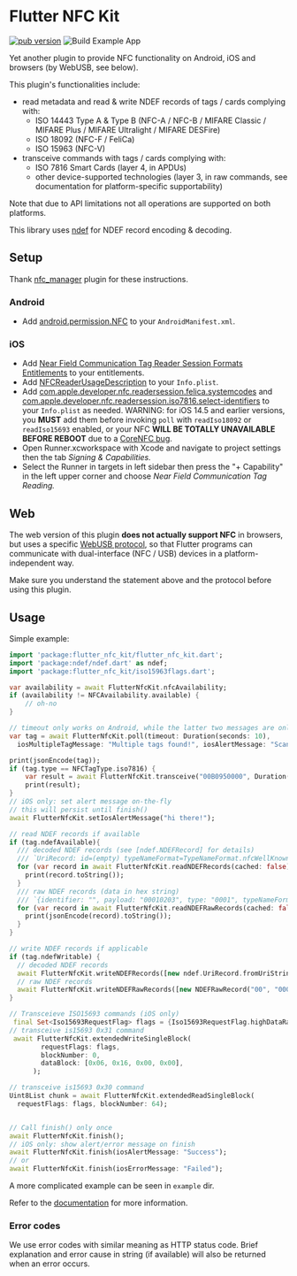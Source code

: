 # Flutter NFC Kit

[![pub version](https://img.shields.io/pub/v/flutter_nfc_kit)](https://pub.dev/packages/flutter_nfc_kit)
![Build Example App](https://github.com/nfcim/flutter_nfc_kit/workflows/Build%20Example%20App/badge.svg)

Yet another plugin to provide NFC functionality on Android, iOS and browsers (by WebUSB, see below).

This plugin's functionalities include:

* read metadata and read & write NDEF records of tags / cards complying with:
  * ISO 14443 Type A & Type B (NFC-A / NFC-B / MIFARE Classic / MIFARE Plus / MIFARE Ultralight / MIFARE DESFire)
  * ISO 18092 (NFC-F / FeliCa)
  * ISO 15963 (NFC-V)
* transceive commands with tags / cards complying with:
  * ISO 7816 Smart Cards (layer 4, in APDUs)
  * other device-supported technologies (layer 3, in raw commands, see documentation for platform-specific supportability)

Note that due to API limitations not all operations are supported on both platforms.

This library uses [ndef](https://pub.dev/packages/ndef) for NDEF record encoding & decoding.

## Setup

Thank [nfc_manager](https://pub.dev/packages/nfc_manager) plugin for these instructions.

### Android

* Add [android.permission.NFC](https://developer.android.com/reference/android/Manifest.permission.html#NFC) to your `AndroidManifest.xml`.

### iOS

* Add [Near Field Communication Tag Reader Session Formats Entitlements](https://developer.apple.com/documentation/bundleresources/entitlements/com_apple_developer_nfc_readersession_formats) to your entitlements.
* Add [NFCReaderUsageDescription](https://developer.apple.com/documentation/bundleresources/information_property_list/nfcreaderusagedescription) to your `Info.plist`.
* Add [com.apple.developer.nfc.readersession.felica.systemcodes](https://developer.apple.com/documentation/bundleresources/information_property_list/systemcodes) and [com.apple.developer.nfc.readersession.iso7816.select-identifiers](https://developer.apple.com/documentation/bundleresources/information_property_list/select-identifiers) to your `Info.plist` as needed. WARNING: for iOS 14.5 and earlier versions, you **MUST** add them before invoking `poll` with `readIso18092` or `readIso15693` enabled, or your NFC **WILL BE TOTALLY UNAVAILABLE BEFORE REBOOT** due to a [CoreNFC bug](https://github.com/nfcim/flutter_nfc_kit/issues/23).
* Open Runner.xcworkspace with Xcode and navigate to project settings then the tab _Signing & Capabilities._
* Select the Runner in targets in left sidebar then press the "+ Capability" in the left upper corner and choose _Near Field Communication Tag Reading._

## Web

The web version of this plugin **does not actually support NFC** in browsers, but uses a specific [WebUSB protocol](https://github.com/nfcim/flutter_nfc_kit/blob/master/WebUSB.md), so that Flutter programs can communicate with dual-interface (NFC / USB) devices in a platform-independent way.

Make sure you understand the statement above and the protocol before using this plugin.

## Usage

Simple example:

```dart
import 'package:flutter_nfc_kit/flutter_nfc_kit.dart';
import 'package:ndef/ndef.dart' as ndef;
import 'package:flutter_nfc_kit/iso15963flags.dart';

var availability = await FlutterNfcKit.nfcAvailability;
if (availability != NFCAvailability.available) {
    // oh-no
}

// timeout only works on Android, while the latter two messages are only for iOS
var tag = await FlutterNfcKit.poll(timeout: Duration(seconds: 10),
  iosMultipleTagMessage: "Multiple tags found!", iosAlertMessage: "Scan your tag");

print(jsonEncode(tag));
if (tag.type == NFCTagType.iso7816) {
    var result = await FlutterNfcKit.transceive("00B0950000", Duration(seconds: 5)); // timeout is still Android-only, persist until next change
    print(result);
}
// iOS only: set alert message on-the-fly
// this will persist until finish()
await FlutterNfcKit.setIosAlertMessage("hi there!");

// read NDEF records if available
if (tag.ndefAvailable){
  /// decoded NDEF records (see [ndef.NDEFRecord] for details)
  /// `UriRecord: id=(empty) typeNameFormat=TypeNameFormat.nfcWellKnown type=U uri=https://github.com/nfcim/ndef`
  for (var record in await FlutterNfcKit.readNDEFRecords(cached: false)) {
    print(record.toString());
  }
  /// raw NDEF records (data in hex string)
  /// `{identifier: "", payload: "00010203", type: "0001", typeNameFormat: "nfcWellKnown"}`
  for (var record in await FlutterNfcKit.readNDEFRawRecords(cached: false)) {
    print(jsonEncode(record).toString());
  }
}

// write NDEF records if applicable
if (tag.ndefWritable) {
  // decoded NDEF records
  await FlutterNfcKit.writeNDEFRecords([new ndef.UriRecord.fromUriString("https://github.com/nfcim/flutter_nfc_kit")]);
  // raw NDEF records
  await FlutterNfcKit.writeNDEFRawRecords([new NDEFRawRecord("00", "0001", "0002", "0003", ndef.TypeNameFormat.unknown)]);
}

// Transceieve ISO15693 commands (iOS only)
 final Set<Iso15693RequestFlag> flags = {Iso15693RequestFlag.highDataRate};
// transceive is15693 0x31 command
 await FlutterNfcKit.extendedWriteSingleBlock(
        requestFlags: flags,
        blockNumber: 0,
        dataBlock: [0x06, 0x16, 0x00, 0x00],
      );

// transceive is15693 0x30 command
Uint8List chunk = await FlutterNfcKit.extendedReadSingleBlock(
  requestFlags: flags, blockNumber: 64);


// Call finish() only once
await FlutterNfcKit.finish();
// iOS only: show alert/error message on finish
await FlutterNfcKit.finish(iosAlertMessage: "Success");
// or
await FlutterNfcKit.finish(iosErrorMessage: "Failed");
```

A more complicated example can be seen in `example` dir.

Refer to the [documentation](https://pub.dev/documentation/flutter_nfc_kit/) for more information.

### Error codes

We use error codes with similar meaning as HTTP status code. Brief explanation and error cause in string (if available) will also be returned when an error occurs.

